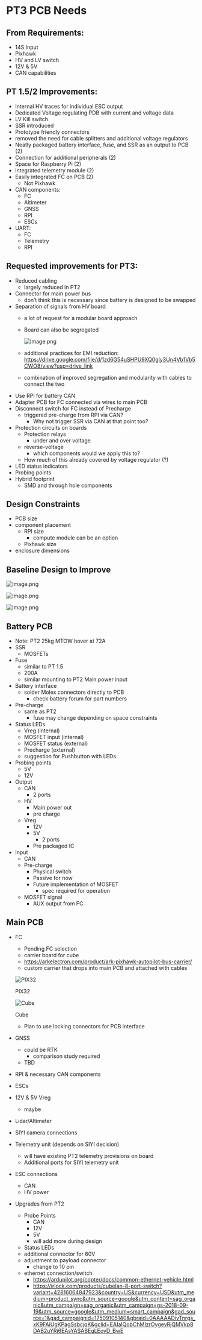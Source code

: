 # PT3 PCB Needs

## From Requirements:

- 14S Input
- Pixhawk
- HV and LV switch
- 12V & 5V
- CAN capabilities

## PT 1.5/2 Improvements:

- Internal HV traces for individual ESC output
- Dedicated Voltage regulating PDB with current and voltage data
- LV Kill switch
- SSR introduced
- Prototype friendly connectors
- removed the need for cable splitters and additional voltage regulators
- Neatly packaged battery interface, fuse, and SSR as an output to PCB (2)
- Connection for additional peripherals (2)
- Space for Raspberry Pi (2)
- integrated telemetry module (2)
- Easily integrated FC on PCB (2)
    - Not Pixhawk
- CAN components:
    - FC
    - Altimeter
    - GNSS
    - RPI
    - ESCs
- UART:
    - FC
    - Telemetry
    - RPI

## Requested improvements for PT3:

- Reduced cabling
    - largely reduced in PT2
- Connector for main power bus
    - don’t think this is necessary since battery is designed to be swapped
- Separation of signals from HV board
    - a lot of request for a modular board approach
    - Board can also be segregated
        
        ![image.png](attachment:ca98b681-b15e-4261-9326-bbbe3bb14625:image.png)
        
    - additional practices for EMI reduction: https://drive.google.com/file/d/1zd6G54uSHPU9XQ0gly3Un4Vb1Vb5CWO8/view?usp=drive_link
    - combination of improved segregation and modularity with cables to connect the two
- Use RPI for battery CAN
- Adapter PCB for FC connected via wires to main PCB
- Disconnect switch for FC instead of Precharge
    - triggered pre-charge from RPI via CAN?
        - Why not trigger SSR via CAN at that point too?
- Protection circuits on boards
    - Protection relays
        - under and over voltage
    - reverse-voltage
        - which components would we apply this to?
    - How much of this already covered by voltage regulator (?)
- LED status indicators
- Probing points
- Hybrid footprint
    - SMD and through hole components

## Design Constraints

- PCB size
- component placement
    - RPI size
        - compute module can be an option
    - Pixhawk size
- enclosure dimensions

## Baseline Design to Improve

![image.png](attachment:f4cf35b1-ba57-4643-8039-3a8b4b79dbce:image.png)

![image.png](attachment:98845ebb-1ea2-4fe2-be1b-3515eef59755:image.png)

![image.png](attachment:ac0ec72a-6e4b-492f-8731-79b19ed840d3:image.png)

## Battery PCB

- Note: PT2 25kg MTOW hover at 72A
- SSR
    - MOSFETs
- Fuse
    - similar to PT 1.5
    - 200A
    - similar mounting to PT2 Main power input
- Battery interface
    - solder Molex connectors directly to PCB
        - check battery forum for part numbers
- Pre-charge
    - same as PT2
        - fuse may change depending on space constraints
- Status LEDs
    - Vreg (internal)
    - MOSFET input (internal)
    - MOSFET status (external)
    - Precharge (external)
    - suggestion for Pushbutton with LEDs
- Probing points
    - 5V
    - 12V
- Output
    - CAN
        - 2 ports
    - HV
        - Main power out
        - pre charge
    - Vreg
        - 12V
        - 5V
            - 2 ports
        - Pre packaged IC
- Input
    - CAN
    - Pre-charge
        - Physical switch
        - Passive for now
        - Future implementation of MOSFET
            - spec required for operation
    - MOSFET signal
        - AUX output from FC

## Main PCB

- FC
    - Pending FC selection
    - carrier board for cube
    - https://arkelectron.com/product/ark-pixhawk-autopilot-bus-carrier/
    - custom carrier that drops into main PCB and attached with cables
    
    ![PIX32](attachment:cbe8a08f-e82e-4f80-95a8-e2ef6e1170f0:image.png)
    
    PIX32
    
    ![Cube](attachment:a398cd0b-2ccf-4538-aa29-aae156dbdca9:image.png)
    
    Cube
    
    - Plan to use locking connectors for PCB interface
- GNSS
    - could be RTK
        - comparison study required
    - TBD
- RPI & necessary CAN components
- ESCs
- 12V & 5V Vreg
    - maybe
- Lidar/Altimeter
- SIYI camera connections
- Telemetry unit (depends on SIYI decision)
    - will have existing PT2 telemetry provisions on board
    - Additional ports for SIYI telemetry unit
- ESC connections
    - CAN
    - HV power
- Upgrades from PT2
    - Probe Points
        - CAN
        - 12V
        - 5V
        - will add more during design
    - Status LEDs
    - additional connector for 60V
    - adjustment to payload connector
        - change to 10 pin
    - ethernet connection/switch
        - https://ardupilot.org/copter/docs/common-ethernet-vehicle.html
        - https://irlock.com/products/cubelan-8-port-switch?variant=42816064847923&country=US&currency=USD&utm_medium=product_sync&utm_source=google&utm_content=sag_organic&utm_campaign=sag_organic&utm_campaign=gs-2018-09-19&utm_source=google&utm_medium=smart_campaign&gad_source=1&gad_campaignid=17509105140&gbraid=0AAAAADivTnrgs_xK9FAiUgKPagSsbcjqK&gclid=EAIaIQobChMIzrOygeyRjQMVkp8DAB2uYRj6EAsYASABEgLEovD_BwE
